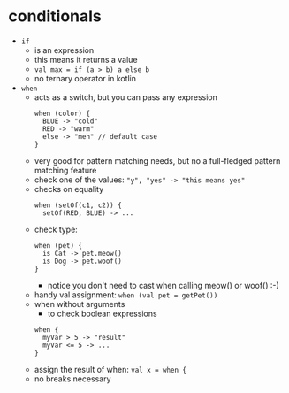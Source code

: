 # conditionals
  
- `if`
  - is an expression
  - this means it returns a value
  - `val max = if (a > b) a else b`
  - no ternary operator in kotlin
- `when`
  - acts as a switch, but you can pass any expression
    ```
    when (color) {
      BLUE -> "cold"
      RED -> "warm"
      else -> "meh" // default case
    }
    ```
  - very good for pattern matching needs, but no a full-fledged pattern matching feature 
  - check one of the values: `"y", "yes" -> "this means yes"`
  - checks on equality
    ```
    when (setOf(c1, c2)) {
      setOf(RED, BLUE) -> ...
    ```
  - check type: 
    ```
    when (pet) {
      is Cat -> pet.meow()
      is Dog -> pet.woof()
    }
    ```
    - notice you don't need to cast when calling meow() or woof() :-)
  - handy val assignment: `when (val pet = getPet())`
  - when without arguments
    - to check boolean expressions
    ```
    when {
      myVar > 5 -> "result"
      myVar <= 5 -> ...
    }
    ```
  - assign the result of when: `val x = when {`
  - no breaks necessary
